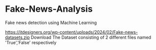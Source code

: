 # Fake-News-Analysis
Fake news detection using Machine Learning 

https://itdesigners.org/wp-content/uploads/2024/02/Fake-news-datasets.zip
Download The Dataset consisting of 2 different files named 'True','False' respectively
